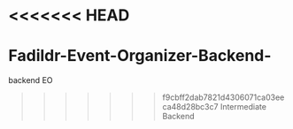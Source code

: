 <<<<<<< HEAD
=======
# Fadildr-Event-Organizer-Backend-
backend EO
>>>>>>> f9cbff2dab7821d4306071ca03eeca48d28bc3c7
Intermediate Backend

